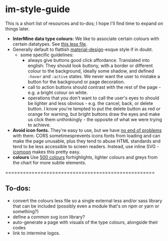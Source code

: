 # im-style-guide

This is a short list of resources and to-dos; I hope I'll find time to expand on things later. 

- **InterMine data type colours:** We like to associate certain colours with certain datatypes. See [this less file](https://github.com/intermine/bluegenes/blob/dev/less/datatype-colors.less#L1-L57). 
- Generally default to flattish [material-design](https://material.io/design/)-esque style if in doubt.
    - some specific guidelines: 
        - always give buttons good click affordance. Translated into english: They should look buttony, with a border or different colour to the background, ideally some shadow, and defined `:hover` and `:active` states. We never want the user to mistake a button for the background or page decoration.    
        - call to action buttons should contrast with the rest of the page - e.g. a bright colour on white. 
        - operations that you don't want to call the user's eyes to should be lighter and less obvious - e.g. the cancel, back,  or delete button. I know you're tempted to put the delete button as red or orange for warning, but bright buttons draw the eyes and make us click them unthinkingly - the opposite of what we were trying to achieve. 
- **Avoid icon fonts.** They're easy to use, but we have [no end of problems](https://css-tricks.com/icon-fonts-vs-svg/) with them.  CORS sometimesprevents icons fonts from loading and can make the page unusable, plus they tend to abuse HTML standards and tend to be less accessible to screen readers. Instead, use inline SVG - [icomoon](https://icomoon.io/app/#/select) makes this pretty easy.  
- **colours** Use [500 colours](https://www.materialui.co/colors) forhighlights, lighter colours and greys from the chart for more subtle elements.

===================================================

## To-dos: 

- convert the colours less file so a single external less and/or sass library that can be included (possibly even a module that's on npm or yarn or something?)
- define a common svg icon library?
- auto-generate a page with visuals of the type colours, alongside their codes 
- link to intermine logos. 
